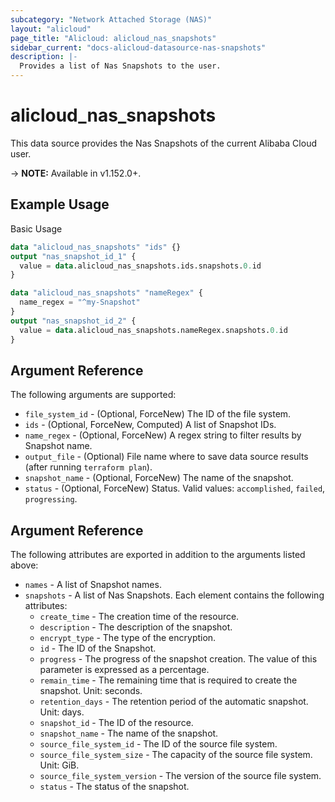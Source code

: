 ```yaml
---
subcategory: "Network Attached Storage (NAS)"
layout: "alicloud"
page_title: "Alicloud: alicloud_nas_snapshots"
sidebar_current: "docs-alicloud-datasource-nas-snapshots"
description: |-
  Provides a list of Nas Snapshots to the user.
---
```


# alicloud\_nas\_snapshots

This data source provides the Nas Snapshots of the current Alibaba Cloud user.

-> **NOTE:** Available in v1.152.0+.

## Example Usage

Basic Usage

```terraform
data "alicloud_nas_snapshots" "ids" {}
output "nas_snapshot_id_1" {
  value = data.alicloud_nas_snapshots.ids.snapshots.0.id
}

data "alicloud_nas_snapshots" "nameRegex" {
  name_regex = "^my-Snapshot"
}
output "nas_snapshot_id_2" {
  value = data.alicloud_nas_snapshots.nameRegex.snapshots.0.id
}
```

## Argument Reference

The following arguments are supported:

* `file_system_id` - (Optional, ForceNew) The ID of the file system.
* `ids` - (Optional, ForceNew, Computed)  A list of Snapshot IDs.
* `name_regex` - (Optional, ForceNew) A regex string to filter results by Snapshot name.
* `output_file` - (Optional) File name where to save data source results (after running `terraform plan`).
* `snapshot_name` - (Optional, ForceNew) The name of the snapshot.
* `status` - (Optional, ForceNew) Status. Valid values: `accomplished`, `failed`, `progressing`.

## Argument Reference

The following attributes are exported in addition to the arguments listed above:

* `names` - A list of Snapshot names.
* `snapshots` - A list of Nas Snapshots. Each element contains the following attributes:
	* `create_time` - The creation time of the resource.
	* `description` - The description of the snapshot.
	* `encrypt_type` - The type of the encryption.
	* `id` - The ID of the Snapshot.
	* `progress` - The progress of the snapshot creation. The value of this parameter is expressed as a percentage.
	* `remain_time` - The remaining time that is required to create the snapshot. Unit: seconds.
	* `retention_days` - The retention period of the automatic snapshot. Unit: days.
	* `snapshot_id` - The ID of the resource.
	* `snapshot_name` - The name of the snapshot.
	* `source_file_system_id` - The ID of the source file system.
	* `source_file_system_size` - The capacity of the source file system. Unit: GiB.
	* `source_file_system_version` - The version of the source file system.
	* `status` - The status of the snapshot.